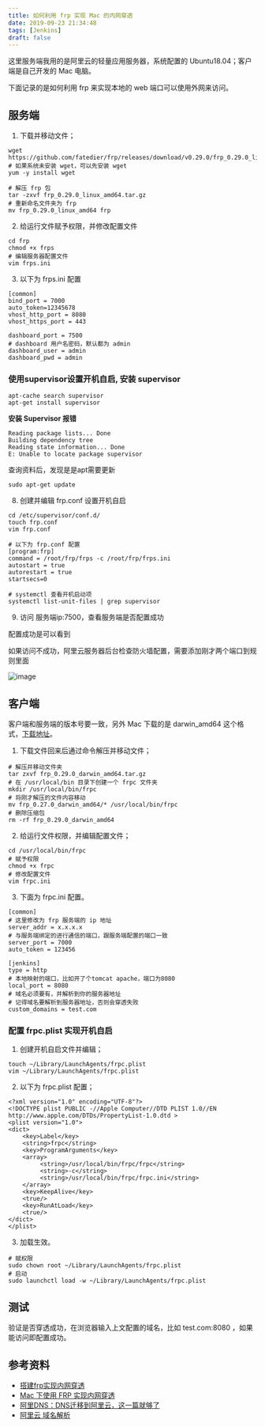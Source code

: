 ```yaml
---
title: 如何利用 frp 实现 Mac 的内网穿透
date: 2019-09-23 21:34:48
tags: [Jenkins]
draft: false
---
```


这里服务端我用的是阿里云的轻量应用服务器，系统配置的 Ubuntu18.04；客户端是自己开发的 Mac 电脑。

下面记录的是如何利用 frp 来实现本地的 web 端口可以使用外网来访问。

## 服务端

1. 下载并移动文件；
```
wget https://github.com/fatedier/frp/releases/download/v0.29.0/frp_0.29.0_linux_amd64.tar.gz
# 如果系统未安装 wget，可以先安装 wget
yum -y install wget

# 解压 frp 包
tar -zxvf frp_0.29.0_linux_amd64.tar.gz
# 重新命名文件夹为 frp
mv frp_0.29.0_linux_amd64 frp
```
2. 给运行文件赋予权限，并修改配置文件
```
cd frp
chmod +x frps
# 编辑服务器配置文件
vim frps.ini
```

3. 以下为 frps.ini 配置
```
[common]
bind_port = 7000
auto_token=12345678
vhost_http_port = 8080
vhost_https_port = 443

dashboard_port = 7500
# dashboard 用户名密码，默认都为 admin
dashboard_user = admin
dashboard_pwd = admin
```

###  使用supervisor设置开机自启, 安装 supervisor

```
apt-cache search supervisor
apt-get install supervisor
```

**安装 Supervisor 报错**

```
Reading package lists... Done
Building dependency tree       
Reading state information... Done
E: Unable to locate package supervisor
```
查询资料后，发现是是apt需要更新
```
sudo apt-get update
```

8. 创建并编辑 frp.conf 设置开机自启
```
cd /etc/supervisor/conf.d/
touch frp.conf
vim frp.conf

# 以下为 frp.conf 配置
[program:frp]
command = /root/frp/frps -c /root/frp/frps.ini 
autostart = true
autorestart = true
startsecs=0

# systemctl 查看开机启动项
systemctl list-unit-files | grep supervisor
```

9. 访问 服务端ip:7500，查看服务端是否配置成功

配置成功是可以看到

如果访问不成功，阿里云服务器后台检查防火墙配置，需要添加刚才两个端口到规则里面

![image](/images/2019/09/06.png)

## 客户端

客户端和服务端的版本号要一致，另外 Mac 下载的是 darwin_amd64 这个格式，[下载地址](https://github.com/fatedier/frp/releases/download/v0.29.0/frp_0.29.0_darwin_amd64.tar.gz)。

1. 下载文件回来后通过命令解压并移动文件；
```
# 解压并移动文件夹
tar zxvf frp_0.29.0_darwin_amd64.tar.gz
# 在 /usr/local/bin 目录下创建一个 frpc 文件夹
mkdir /usr/local/bin/frpc
# 将刚才解压的文件内容移动
mv frp_0.27.0_darwin_amd64/* /usr/local/bin/frpc
# 删除压缩包
rm -rf frp_0.29.0_darwin_amd64
```

2. 给运行文件权限，并编辑配置文件；
```
cd /usr/local/bin/frpc
# 赋予权限
chmod +x frpc
# 修改配置文件
vim frpc.ini
```

3. 下面为 frpc.ini 配置。
```
[common]
# 这里修改为 frp 服务端的 ip 地址
server_addr = x.x.x.x
# 与服务端绑定的进行通信的端口，跟服务端配置的端口一致
server_port = 7000
auto_token = 123456

[jenkins]
type = http
# 本地映射的端口，比如开了个tomcat apache，端口为8080
local_port = 8080
# 域名必须要有，并解析到你的服务器地址
# 记得域名要解析到服务器地址，否则会穿透失败
custom_domains = test.com
```

### 配置 frpc.plist 实现开机自启

1. 创建开机自启文件并编辑；
```
touch ~/Library/LaunchAgents/frpc.plist
vim ~/Library/LaunchAgents/frpc.plist
```
2. 以下为 frpc.plist 配置；
```
<?xml version="1.0" encoding="UTF-8"?>
<!DOCTYPE plist PUBLIC -//Apple Computer//DTD PLIST 1.0//EN
http://www.apple.com/DTDs/PropertyList-1.0.dtd >
<plist version="1.0">
<dict>
    <key>Label</key>
    <string>frpc</string>
    <key>ProgramArguments</key>
    <array>
         <string>/usr/local/bin/frpc/frpc</string>
         <string>-c</string>
         <string>/usr/local/bin/frpc/frpc.ini</string>
    </array>
    <key>KeepAlive</key>
    <true/>
    <key>RunAtLoad</key>
    <true/>
</dict>
</plist>
```

3. 加载生效。
```
# 赋权限
sudo chown root ~/Library/LaunchAgents/frpc.plist
# 启动
sudo launchctl load -w ~/Library/LaunchAgents/frpc.plist
```

## 测试
验证是否穿透成功，在浏览器输入上文配置的域名，比如 test.com:8080 ，如果能访问即配置成功。

## 参考资料

* [搭建frp实现内网穿透](https://blog.csdn.net/zengd0/article/details/79522253)
* [Mac 下使用 FRP 实现内网穿透](https://streamelody.github.io/2019/05/mac-frp-tutorial/)
* [阿里DNS：DNS迁移到阿里云，这一篇就够了](https://zhuanlan.zhihu.com/p/42574259)
* [阿里云 域名解析](https://dns.console.aliyun.com/#/dns/domainList)